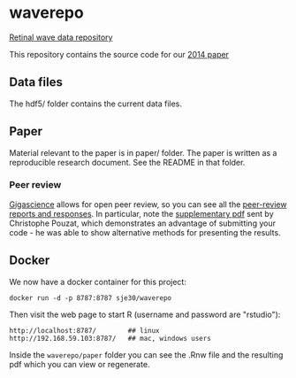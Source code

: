 # waverepo


[Retinal wave data repository](http://www.damtp.cam.ac.uk/user/sje30/waverepo)

This repository contains the source code for our
[2014 paper](https://doi.org/10.1186/2047-217X-3-3)


## Data files

The hdf5/ folder contains the current data files.

## Paper

Material relevant to the paper is in paper/ folder.  The paper is
written as a reproducible research document.  See the README in that
folder.

### Peer review

[Gigascience](http://gigasciencejournal.com) allows for open peer review, so you can see all the
[peer-review reports and responses](https://gigascience.biomedcentral.com/articles/10.1186/2047-217X-3-3/open-peer-review).  In particular, note the
[supplementary pdf](files/pouzat_supp.pdf) sent by Christophe Pouzat, which demonstrates
an advantage of submitting your code - he was able to show
alternative methods for presenting the results.

## Docker

We now have a docker container for this project:

    docker run -d -p 8787:8787 sje30/waverepo

Then visit the web page to start R (username and password are "rstudio"):

    http://localhost:8787/        ## linux
    http://192.168.59.103:8787/   ## mac, windows users

Inside the `waverepo/paper` folder you can see the .Rnw file and the
resulting pdf which you can view or regenerate.

